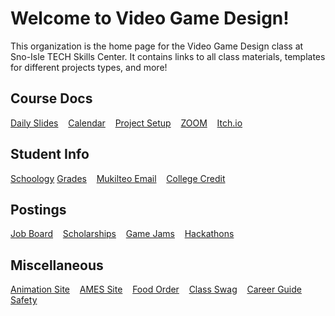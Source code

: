 # Welcome to Video Game Design!

This organization is the home page for the Video Game Design class at Sno-Isle TECH Skills Center. It contains links to all class materials, templates for different projects types, and more!

## Course Docs

[Daily Slides](https://docs.google.com/presentation/d/1DDvkKHkrs3yts2DFJkS8juXZNSgTye5r6uXCQNcP1Kg/present) &nbsp;&nbsp;
[Calendar](https://calendar.online/caf9a81b49f2afbbb76c) &nbsp;&nbsp;
[Project Setup](https://trello.com/b/C8Kme51L/project-board-template) &nbsp;&nbsp;
[ZOOM](https://mukilteoschools-org.zoom.us/j/4158979566?pwd=TEhJZE1HUFVueEtuU0JYUWpuT3ZnUT09) &nbsp;&nbsp;
[Itch.io](https://sisc-vgdani.itch.io/) &nbsp;&nbsp;

## Student Info

[Schoology]()
[Grades](https://www.q.wa-k12.net/mukilt) &nbsp;&nbsp;
[Mukilteo Email](https://outlook.office365.com) &nbsp;&nbsp;
[College Credit](https://www.pnwcollegecredit.org/students/) &nbsp;&nbsp;

## Postings

[Job Board](https://seeker.worksourcewa.com/dashboard.aspx) &nbsp;&nbsp;
[Scholarships](https://washboard.wsac.wa.gov/login.aspx) &nbsp;&nbsp;
[Game Jams](https://itch.io/jams/upcoming) &nbsp;&nbsp;
[Hackathons](https://devpost.com/hackathons) &nbsp;&nbsp;

## Miscellaneous

[Animation Site](https://sites.google.com/view/anisisc) &nbsp;&nbsp;
[AMES Site](https://ames.team) &nbsp;&nbsp;
[Food Order](https://www.clover.com/online-ordering/snoisle-tech-skills-everett) &nbsp;&nbsp;
[Class Swag](https://streamline-llc.net/SnoisleTech/shop/products/all?page=1) &nbsp;&nbsp;
[Career Guide](https://entrylevel.games/) &nbsp;&nbsp;
[Safety](https://www.osha.gov/etools/computer-workstations) &nbsp;&nbsp;
